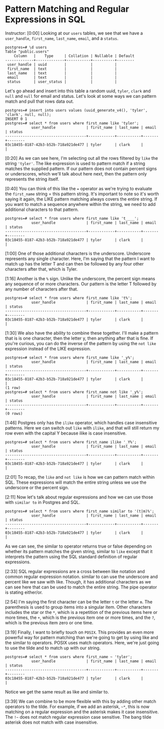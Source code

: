 # Pattern Matching and Regular Expressions in SQL

Instructor: [0:00] Looking at our `users` tables, we see that we have a `user_handle`, `first_name`, `last_name`, `email`, and a `status`. 

```postgres
postgres=# \d users
Table "public.users"
    Column   |    Type     | Collation | Nullable | Default
-------------+-------------+-----------+----------+--------
 user_handle | uuid        |           |          | 
 first_name  | text        |           |          |
 last_name   | text        |           |          | 
 email       | text        |           |          | 
 status      | user_status |           |          |
```

Let's go ahead and insert into this table a random uuid, `tyler`, `clark` and `null` and `null` for email and status. Let's look at some ways we can pattern match and pull that rows data out.

```postgres
postgres=# insert into users values (uuid_generate_v4(), 'tyler', 'clark', null, null);
INSERT 0 1
postgres=# select * from users where first_name like 'tyler';
            user_handle              | first_name | last_name | email | status 
-------------------------------------+------------+-----------+-------+--------
03c18455-8187-42b3-b52b-718a921de477 | tyler      | clark     |       |
``` 

[0:20] As we can see here, I'm selecting out all the rows filtered by `like` the string `'tyler'`. The like expression is used to pattern match if a string matches the supplied pattern. If our pattern does not contain percent signs or underscores, which we'll talk about here next, then the pattern only represents the string itself.

[0:40] You can think of this like the `=` operator as we're trying to evaluate the `first_name` string = this pattern string. It's important to note so it's worth saying it again, the LIKE pattern matching always covers the entire string. If you want to match a sequence anywhere within the string, we need to add additional characters to that pattern.

```postgres
postgres=# select * from users where first_name like 't____';
            user_handle              | first_name | last_name | email | status 
-------------------------------------+------------+-----------+-------+--------
03c18455-8187-42b3-b52b-718a921de477 | tyler      | clark     |       |
``` 

[1:00] One of those additional characters is the underscore. Underscore represents any single character. Here, I'm saying that the pattern I want to match up has the letter T and can then be followed by any four other characters after that, which is Tyler.

[1:16] Another is the `%` sign. Unlike the underscore, the percent sign means any sequence of  or more characters. Our pattern is the letter T followed by any number of characters after that.

```postgres
postgres=# select * from users where first_name like 't%';
            user_handle              | first_name | last_name | email | status 
-------------------------------------+------------+-----------+-------+--------
03c18455-8187-42b3-b52b-718a921de477 | tyler      | clark     |       |
``` 

[1:30] We also have the ability to combine these together. I'll make a pattern that is is one character, then the letter y, then anything after that is fine. If you're curious, you can do the inverse of the pattern by using the `not like` expression instead of the LIKE expression.

```postgres
postgres=# select * from users where first_name like '_y%';
            user_handle              | first_name | last_name | email | status 
-------------------------------------+------------+-----------+-------+--------
03c18455-8187-42b3-b52b-718a921de477 | tyler      | clark     |       |
(1 row)
postgres=# select * from users where first_name not like '_y%';
            user_handle              | first_name | last_name | email | status 
-------------------------------------+------------+-----------+-------+--------
(0 rows)
``` 

[1:46] Postgres only has the `ilike` operator, which handles case insensitive patterns. Here we can switch out `like` with `ilike`, and that will still return my row even with the capital Y because ilike is case insensitive.

```postgres
postgres=# select * from users where first_name ilike '_Y%';
            user_handle              | first_name | last_name | email | status 
-------------------------------------+------------+-----------+-------+--------
03c18455-8187-42b3-b52b-718a921de477 | tyler      | clark     |       |
``` 

[2:01] To recap, the `like` and `not like` is how we can pattern match within SQL. These expressions will match the entire string unless we use the underscore or the percent sign.

[2:11] Now let's talk about regular expressions and how we can use those with `similar to` in Postgres and SQL. 

```postgres
postgres=# select * from users where first_name similar to '(t|m)%';
            user_handle              | first_name | last_name | email | status 
-------------------------------------+------------+-----------+-------+--------
03c18455-8187-42b3-b52b-718a921de477 | tyler      | clark     |       |
``` 

As we can see, the similar to operator returns true or false depending on whether its pattern matches the given string, similar to `like` except that it interprets the pattern using the SQL standard definition of regular expressions.

[2:33] SQL regular expressions are a cross between like notation and common regular expression notation. similar to can use the underscore and percent like we saw with like. Though, it has additional characters as we can see here that can be used to match the entire string. The pipe operator is stating either/or.

[2:54] I'm saying the first character can be the letter `t` or the letter `m`. The parenthesis is used to group items into a singular item. Other characters includes the star or the `*`, which is a repetition of the previous items here or more times, the `+`, which is the previous item one or more times, and the `?`, which is the previous item zero or one time.

[3:19] Finally, I want to briefly touch on `POSIX`. This provides an even more powerful way for pattern matching than we're going to get by using like and the similar to operators. POSIX uses match operators. Here, we're just going to use the tilde and to match up with our string. 

```postgres
postgres=# select * from users where first_name ~ 'tyler';
            user_handle              | first_name | last_name | email | status 
-------------------------------------+------------+-----------+-------+--------
03c18455-8187-42b3-b52b-718a921de477 | tyler      | clark     |       |
```

Notice we get the same result as like and similar to.

[3:39] We can combine to be more flexible with this by adding other match operators to the tilde. For example, if we add an asterisk, `~*`, this is now matching on a regular expression and the asterisk makes it case insensitive. The `!~` does not match regular expression case sensitive. The bang tilde asterisk does not match with case insensitive.
